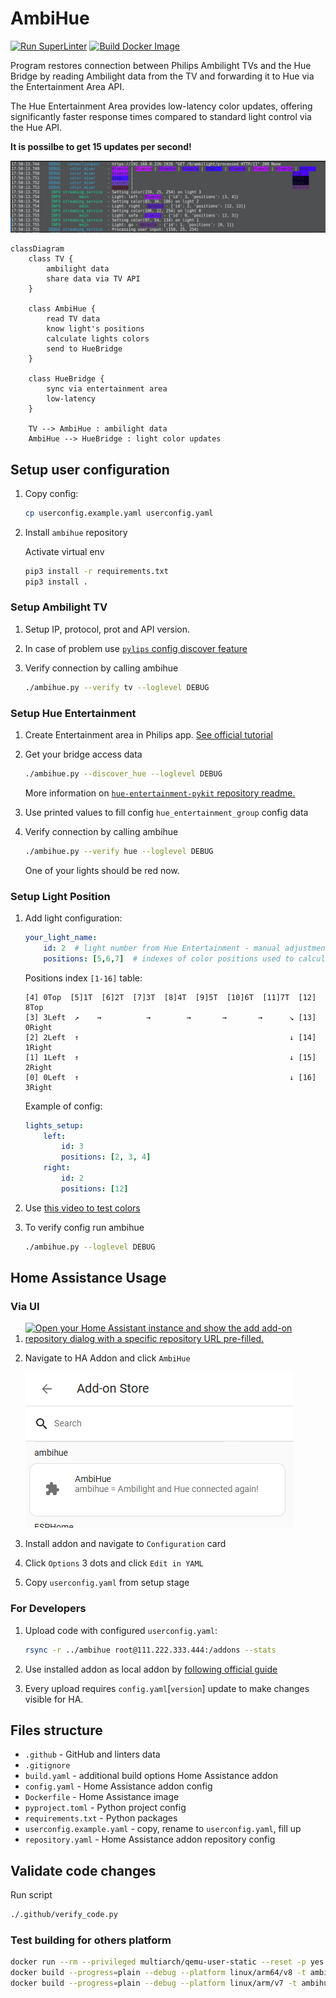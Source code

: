 # AmbiHue

[![Run SuperLinter](https://github.com/klimak000/ambihue/actions/workflows/superlinter.yml/badge.svg)](https://github.com/klimak000/ambihue/actions/workflows/superlinter.yml)
[![Build Docker Image](https://github.com/klimak000/ambihue/actions/workflows/docker_build.yml/badge.svg)](https://github.com/klimak000/ambihue/actions/workflows/docker_build.yml)

Program restores connection between Philips Ambilight TVs and the Hue Bridge by reading Ambilight data from the TV and forwarding it to Hue via the Entertainment Area API.

The Hue Entertainment Area provides low-latency color updates, offering significantly faster response times compared to standard light control via the Hue API.

**It is possilbe to get 15 updates per second!**

![preview](.github/images/preview.png)


```mermaid
classDiagram
    class TV {
        ambilight data
        share data via TV API
    }

    class AmbiHue {
        read TV data
        know light's positions
        calculate lights colors
        send to HueBridge
    }

    class HueBridge {
        sync via entertainment area
        low-latency
    }

    TV --> AmbiHue : ambilight data
    AmbiHue --> HueBridge : light color updates

```

## Setup user configuration

1. Copy config:

   ```bash
   cp userconfig.example.yaml userconfig.yaml
   ```

1. Install `ambihue` repository

   Activate virtual env

   ```bash
   pip3 install -r requirements.txt
   pip3 install .
   ```

### Setup Ambilight TV

1. Setup IP, protocol, prot and API version.

1. In case of problem use [`pylips` config discover feature](https://github.com/eslavnov/pylips/tree/master?tab=readme-ov-file#new-users)

1. Verify connection by calling ambihue

    ```bash
    ./ambihue.py --verify tv --loglevel DEBUG
    ```

### Setup Hue Entertainment

1. Create Entertainment area in Philips app. [See official tutorial](https://www.youtube.com/watch?v=OlXapdkedus)

1. Get your bridge access data

    ```bash
    ./ambihue.py --discover_hue --loglevel DEBUG
    ```

   More information on [`hue-entertainment-pykit` repository readme.](https://github.com/hrdasdominik/hue-entertainment-pykit?tab=readme-ov-file#discovery-optional)

1. Use printed values to fill config `hue_entertainment_group` config data
1. Verify connection by calling ambihue

    ```bash
    ./ambihue.py --verify hue --loglevel DEBUG
    ```

   One of your lights should be red now.

### Setup Light Position

1. Add light configuration:

    ```yaml
    your_light_name:
        id: 2  # light number from Hue Entertainment - manual adjustment
        positions: [5,6,7]  # indexes of color positions used to calculate the average color
    ```

    Positions index `[1-16]` table:

    ```text
    [4] 0Top  [5]1T  [6]2T  [7]3T  [8]4T  [9]5T  [10]6T  [11]7T  [12] 8Top
    [3] 3Left  ↗    →          →        →       →       →      ↘ [13] 0Right
    [2] 2Left  ↑                                               ↓ [14] 1Right
    [1] 1Left  ↑                                               ↓ [15] 2Right
    [0] 0Left  ↑                                               ↓ [16] 3Right
    ```

    Example of config:

    ```yaml
    lights_setup:
        left:
            id: 3
            positions: [2, 3, 4]
        right:
            id: 2
            positions: [12]
    ```

1. Use [this video to test colors](https://youtu.be/8u4UzzJZAUg?t=66)
1. To verify  config run ambihue

    ```bash
    ./ambihue.py --loglevel DEBUG
    ```

## Home Assistance Usage

### Via UI

1. [![Open your Home Assistant instance and show the add add-on repository dialog with a specific repository URL pre-filled.](https://my.home-assistant.io/badges/supervisor_add_addon_repository.svg)](https://my.home-assistant.io/redirect/supervisor_add_addon_repository/?repository_url=https%3A%2F%2Fgithub.com%2Fklimak000%2Fambihue)
1. Navigate to HA Addon and click `AmbiHue`

    ![preview](.github/images/ha_store.png)

1. Install addon and navigate to `Configuration` card

1. Click `Options` 3 dots and click `Edit in YAML`

1. Copy `userconfig.yaml` from setup stage


### For Developers

1. Upload code with configured `userconfig.yaml`:

   ```bash
   rsync -r ../ambihue root@111.222.333.444:/addons --stats
   ```

1. Use installed addon as local addon by [following official guide](https://developers.home-assistant.io/docs/add-ons/tutorial#step-2-installing-and-testing-your-add-on)

1. Every upload requires `config.yaml`[`version`] update to make changes visible for HA.

## Files structure

- `.github` - GitHub and linters data
- `.gitignore`
- `build.yaml` - additional build options Home Assistance addon
- `config.yaml` - Home Assistance addon config
- `Dockerfile` - Home Assistance image
- `pyproject.toml` - Python project config
- `requirements.txt` - Python packages
- `userconfig.example.yaml` - copy, rename to `userconfig.yaml`, fill up
- `repository.yaml` - Home Assistance addon repository config

## Validate code changes

Run script

```bash
./.github/verify_code.py
```

### Test building for others platform

   ```bash
   docker run --rm --privileged multiarch/qemu-user-static --reset -p yes
   docker build --progress=plain --debug --platform linux/arm64/v8 -t ambihue_test_arm8 .
   docker build --progress=plain --debug --platform linux/arm/v7 -t ambihue_test_arm7 .
   ```
